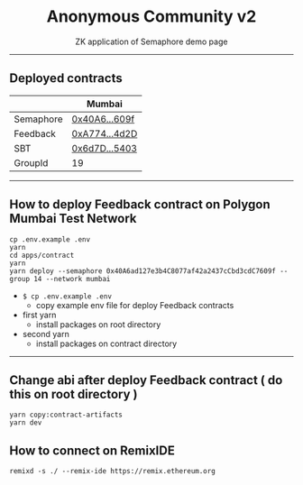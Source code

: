 <p align="center">
    <h1 align="center">
        Anonymous Community v2 
    </h1>
    <p align="center">ZK application of Semaphore demo page</p>
</p>

---
## Deployed contracts
|           | Mumbai                                                                                                    |
|-----------|-----------------------------------------------------------------------------------------------------------|
| Semaphore | [0x40A6...609f](https://mumbai.polygonscan.com/address/0x40A6ad127e3b4C8077af42a2437cCbd3cdC7609f#events) |
| Feedback  | [0xA774...4d2D](https://mumbai.polygonscan.com/address/0xA774d68D14ec82911173A62E45a416a061654d2D)        |
| SBT        | [0x6d7D...5403](https://mumbai.polygonscan.com/address/0x6d7DEFc10BA387497fc5e8B2C03Ae13ef8bd5403)        |                                                                                                    |
| GroupId   | 19                                                                                                        |
---
## How to deploy Feedback contract on Polygon Mumbai Test Network  
```shell
cp .env.example .env 
yarn
cd apps/contract
yarn
yarn deploy --semaphore 0x40A6ad127e3b4C8077af42a2437cCbd3cdC7609f --group 14 --network mumbai
```
- `$ cp .env.example .env`
  - copy example env file for deploy Feedback contracts
- first yarn
  - install packages on root directory
- second yarn
  - install packages on contract directory
---
## Change abi after deploy Feedback contract ( do this on root directory )
```shell
yarn copy:contract-artifacts
yarn dev
```

## How to connect on RemixIDE
```shell
remixd -s ./ --remix-ide https://remix.ethereum.org
```




